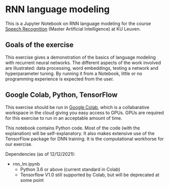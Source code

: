 # RNN language modeling

This is a Jupyter Notebook on RNN language modeling for the course [Speech Recognition](https://onderwijsaanbod.kuleuven.be/syllabi/e/H02A6AE.htm#activetab=doelstellingen_idp33776) (Master Artificial Intelligence) at KU Leuven.

## Goals of the exercise

This exercise gives a demonstration of the basics of language modeling with recurrent neural networks.
The different aspects of the work involved are illustrated: data processing, word embeddings, testing a network and hyperparameter tuning. By running it from a Notebook, little or no programming experience is expected from the user.

##  Google Colab, Python, TensorFlow

This exercise should be run in [Google Colab](https://colab.research.google.com/), which is a collabarative workspace in the cloud giving you easy access to GPUs.
GPUs are required for this exercise to run in an acceptable amount of time.

This notebook contains Python code. Most of the code (with the explanation) will be self-explanatory. It also makes extensive use of the TensorFlow package for DNN training.  It is the computational workhorse for our exercise.

Dependencies (as of 12/12/2021):

- rnn_lm.ipynb 
  + Python 3.6 or above  (current standard in Colab)
  + Tensorflow V1.0  still supported by Colab, but will be deprecated at some point


